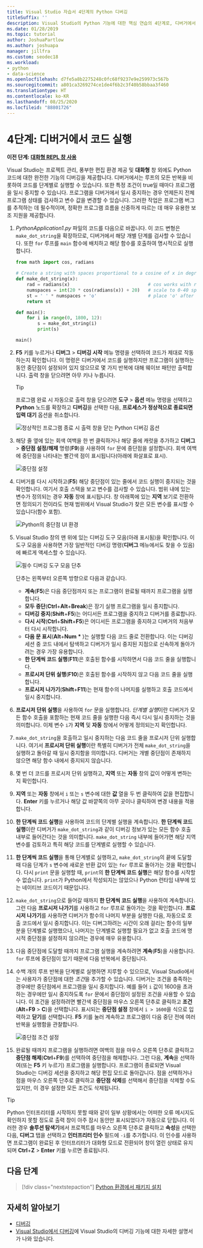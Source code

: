 ```yaml
---
title: Visual Studio 자습서 4단계의 Python 디버깅
titleSuffix: ''
description: Visual Studio의 Python 기능에 대한 핵심 연습의 4단계로, 디버거에서 Python 코드를 실행하는 방법을 설명합니다.
ms.date: 01/28/2019
ms.topic: tutorial
author: JoshuaPartlow
ms.author: joshuapa
manager: jillfra
ms.custom: seodec18
ms.workload:
- python
- data-science
ms.openlocfilehash: d7fe5a8b2275248c0fc68f9237e9e259973c567b
ms.sourcegitcommit: a801ca3269274ce1de4f6b2c3f40b58bbaa3f460
ms.translationtype: HT
ms.contentlocale: ko-KR
ms.lasthandoff: 08/25/2020
ms.locfileid: "88801726"
---
```

# <a name="step-4-run-code-in-the-debugger"></a>4단계: 디버거에서 코드 실행

**이전 단계: [대화형 REPL 창 사용](tutorial-working-with-python-in-visual-studio-step-03-interactive-repl.md)**

Visual Studio는 프로젝트 관리, 풍부한 편집 환경 제공 및 **대화형** 창 외에도 Python 코드에 대한 완전한 기능의 디버깅을 제공합니다. 디버거에서는 루프의 모든 반복을 비롯하여 코드를 단계별로 실행할 수 있습니다. 또한 특정 조건이 true일 때마다 프로그램을 일시 중지할 수 있습니다. 프로그램을 디버거에서 일시 중지하는 경우 언제든지 전체 프로그램 상태를 검사하고 변수 값을 변경할 수 있습니다. 그러한 작업은 프로그램 버그를 추적하는 데 필수적이며, 정확한 프로그램 흐름을 신중하게 따르는 데 매우 유용한 보조 지원을 제공합니다.

1. *PythonApplication1.py* 파일의 코드를 다음으로 바꿉니다. 이 코드 변형은 `make_dot_string`을 확장하므로, 디버거에서 해당 개별 단계를 검사할 수 있습니다. 또한 `for` 루프를 `main` 함수에 배치하고 해당 함수를 호출하여 명시적으로 실행합니다.

    ```python
    from math import cos, radians

    # Create a string with spaces proportional to a cosine of x in degrees
    def make_dot_string(x):
        rad = radians(x)                             # cos works with radians
        numspaces = int(20 * cos(radians(x)) + 20)   # scale to 0-40 spaces
        st = ' ' * numspaces + 'o'                   # place 'o' after the spaces
        return st

    def main():
        for i in range(0, 1800, 12):
            s = make_dot_string(i)
            print(s)

    main()
    ```

1. **F5** 키를 누르거나 **디버그** > **디버깅 시작** 메뉴 명령을 선택하여 코드가 제대로 작동하는지 확인합니다. 이 명령은 디버거에서 코드를 실행하지만 프로그램이 실행하는 동안 중단점이 설정되어 있지 않으므로 몇 가지 반복에 대해 웨이브 패턴만 출력합니다. 출력 창을 닫으려면 아무 키나 누릅니다.

    > [!Tip]
    > 프로그램 완료 시 자동으로 출력 창을 닫으려면 **도구** > **옵션** 메뉴 명령을 선택하고 **Python** 노드를 확장하고 **디버깅**을 선택한 다음, **프로세스가 정상적으로 종료되면 입력 대기** 옵션을 취소합니다.
    >
    > ![정상적인 프로그램 종료 시 출력 창을 닫는 Python 디버깅 옵션](media/vs-getting-started-python-22-debugging5.png)

1. 해당 줄 옆에 있는 회색 여백을 한 번 클릭하거나 해당 줄에 캐럿을 추가하고 **디버그** > **중단점 설정/해제** 명령(**F9**)을 사용하여 `for` 문에 중단점을 설정합니다. 회색 여백에 중단점을 나타내는 빨간색 점이 표시됩니다(아래에 화살표로 표시).

    ![중단점 설정](media/vs-getting-started-python-18-debugging1.png)

1. 디버거를 다시 시작하고(**F5**) 해당 중단점이 있는 줄에서 코드 실행이 중지되는 것을 확인합니다. 여기서 호출 스택을 보고 변수를 검사할 수 있습니다. 범위 내에 있는 변수가 정의되는 경우 **자동** 창에 표시됩니다. 창 아래쪽에 있는 **지역** 보기로 전환하면 정의되기 전이라도 현재 범위에서 Visual Studio가 찾은 모든 변수를 표시할 수 있습니다(함수 포함).

    ![Python의 중단점 UI 환경](media/vs-getting-started-python-19-debugging2b.png)

1. Visual Studio 창의 맨 위에 있는 디버깅 도구 모음(아래 표시됨)을 확인합니다. 이 도구 모음을 사용하면 가장 일반적인 디버깅 명령(**디버그** 메뉴에서도 찾을 수 있음)에 빠르게 액세스할 수 있습니다.

    ![필수 디버깅 도구 모음 단추](media/vs-getting-started-python-20-debugging3.png)

    단추는 왼쪽부터 오른쪽 방향으로 다음과 같습니다.
    - **계속**(**F5**)은 다음 중단점까지 또는 프로그램이 완료될 때까지 프로그램을 실행합니다.
    - **모두 중단**(**Ctrl**+**Alt**+**Break**)은 장기 실행 프로그램을 일시 중지합니다.
    - **디버깅 중지**(**Shift**+**F5**)는 어디서든 프로그램을 중지하고 디버거를 종료합니다.
    - **다시 시작**(**Ctrl**+**Shift**+**F5**)은 어디서든 프로그램을 중지하고 디버거의 처음부터 다시 시작합니다.
    - **다음 문 표시**(**Alt**+**Num** **&#42;** )는 실행할 다음 코드 줄로 전환합니다. 이는 디버깅 세션 중 코드 내에서 탐색하고 디버거가 일시 중지된 지점으로 신속하게 돌아가려는 경우 가장 유용합니다.
    - **한 단계씩 코드 실행**(**F11**)은 호출된 함수를 시작하면서 다음 코드 줄을 실행합니다.
    - **프로시저 단위 실행**(**F10**)은 호출된 함수를 시작하지 않고 다음 코드 줄을 실행합니다.
    - **프로시저 나가기**(**Shift**+**F11**)는 현재 함수의 나머지를 실행하고 호출 코드에서 일시 중지합니다.

1. **프로시저 단위 실행**을 사용하여 `for` 문을 실행합니다. *단계별 실행*이란 디버거가 모든 함수 호출을 포함하는 현재 코드 줄을 실행한 다음 즉시 다시 일시 중지하는 것을 의미합니다. 이제 변수 `i`가 **지역** 및 **자동** 창에서 어떻게 정의되는지 확인합니다.

1. `make_dot_string`을 호출하고 일시 중지하는 다음 코드 줄을 프로시저 단위 실행합니다. 여기서 **프로시저 단위 실행**이란 특별히 디버거가 전체 `make_dot_string`을 실행하고 돌아갈 때 일시 중지함을 의미합니다. 디버거는 개별 중단점이 존재하지 않으면 해당 함수 내에서 중지되지 않습니다.

1. 몇 번 더 코드를 프로시저 단위 실행하고, **지역** 또는 **자동** 창의 값이 어떻게 변하는지 확인합니다.

1. **지역** 또는 **자동** 창에서 `i` 또는 `s` 변수에 대한 **값** 열을 두 번 클릭하여 값을 편집합니다. **Enter** 키를 누르거나 해당 값 바깥쪽의 아무 곳이나 클릭하여 변경 내용을 적용합니다.

1. **한 단계씩 코드 실행**을 사용하여 코드의 단계별 실행을 계속합니다. **한 단계씩 코드 실행**이란 디버거가 `make_dot_string`과 같이 디버깅 정보가 있는 모든 함수 호출 내부로 들어간다는 것을 의미합니다. `make_dot_string` 내부에 들어가면 해당 지역 변수를 검토하고 특히 해당 코드를 단계별로 실행할 수 있습니다.

1. **한 단계씩 코드 실행**을 통해 단계별로 실행하고, `make_dot_string`의 끝에 도달할 때 다음 단계가 `s` 변수에 새로운 반환 값이 있는 `for` 루프로 돌아가는 것을 확인합니다. 다시 `print` 문을 실행할 때, `print`의 **한 단계씩 코드 실행**은 해당 함수를 시작할 수 없습니다. `print`가 Python에서 작성되지는 않았으나 Python 런타임 내부에 있는 네이티브 코드이기 때문입니다.

1. `make_dot_string`으로 들어갈 때까지 **한 단계씩 코드 실행**을 사용하여 계속합니다. 그런 다음 **프로시저 나가기**를 사용하고 `for` 루프로 돌아가는 것을 확인합니다. **프로시저 나가기**를 사용하면 디버거가 함수의 나머지 부분을 실행한 다음, 자동으로 호출 코드에서 일시 중지합니다. 이는 디버그하려는 시간이 오래 걸리는 함수의 일부분을 단계별로 실행했으나, 나머지는 단계별로 실행할 필요가 없고 호출 코드에 명시적 중단점을 설정하지 않으려는 경우에 매우 유용합니다.

1. 다음 중단점에 도달할 때까지 프로그램 실행을 계속하려면 **계속**(**F5**)을 사용합니다. `for` 루프에 중단점이 있기 때문에 다음 반복에서 중단됩니다.

1. 수백 개의 루프 반복을 단계별로 실행하면 지루할 수 있으므로, Visual Studio에서는 사용자가 중단점에 대한 *조건*을 추가할 수 있습니다. 디버거는 조건을 충족하는 경우에만 중단점에서 프로그램을 일시 중지합니다. 예를 들어 `i` 값이 1600을 초과하는 경우에만 일시 중지하도록 `for` 문에서 중단점이 설정된 조건을 사용할 수 있습니다. 이 조건을 설정하려면 빨간색 중단점을 마우스 오른쪽 단추로 클릭하고 **조건**(**Alt**+**F9** > **C**)을 선택합니다. 표시되는 **중단점 설정** 창에서 `i > 1600`을 식으로 입력하고 **닫기**를 선택합니다. **F5** 키를 눌러 계속하고 프로그램이 다음 중단 전에 여러 반복을 실행함을 관찰합니다.

    ![중단점 조건 설정](media/vs-getting-started-python-21-debugging4.png)

1. 완료될 때까지 프로그램을 실행하려면 여백의 점을 마우스 오른쪽 단추로 클릭하고 **중단점 해제**(**Ctrl**+**F9**)를 선택하여 중단점을 해제합니다. 그런 다음, **계속**을 선택하여(또는 **F5** 키 누르기) 프로그램을 실행합니다. 프로그램이 종료되면 Visual Studio는 디버깅 세션을 중지하고 해당 편집 모드로 돌아갑니다. 점을 선택하거나 점을 마우스 오른쪽 단추로 클릭하고 **중단점 삭제**를 선택해서 중단점을 삭제할 수도 있지만, 이 경우 설정한 모든 조건도 삭제됩니다.

> [!Tip]
> Python 인터프리터를 시작하지 못할 때와 같이 일부 상황에서는 어떠한 오류 메시지도 확인하지 못할 정도로 출력 창이 아주 잠시 동안만 표시되었다가 자동으로 닫힙니다. 이러한 경우 **솔루션 탐색기**에서 프로젝트를 마우스 오른쪽 단추로 클릭하고 **속성**을 선택한 다음, **디버그** 탭을 선택하고 **인터프리터 인수** 필드에 `-i`를 추가합니다. 이 인수를 사용하면 프로그램이 완료된 후 인터프리터가 대화형 모드로 전환되어 창이 열린 상태로 유지되며 **Ctrl**+**Z** > **Enter** 키를 누르면 종료됩니다.

## <a name="next-step"></a>다음 단계

> [!div class="nextstepaction"]
> [Python 환경에서 패키지 설치](tutorial-working-with-python-in-visual-studio-step-05-installing-packages.md)

## <a name="go-deeper"></a>자세히 알아보기

- [디버깅](debugging-python-in-visual-studio.md)
- [Visual Studio에서 디버깅](../debugger/debugger-feature-tour.md)에 Visual Studio의 디버깅 기능에 대한 자세한 설명서가 나와 있습니다.
